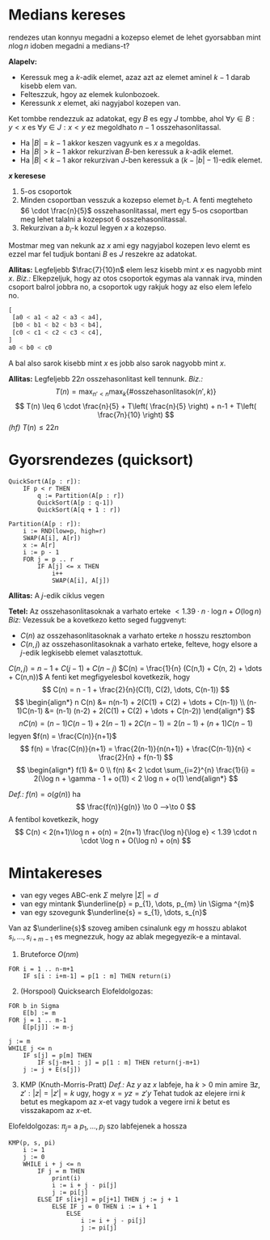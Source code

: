 # Medians kereses
rendezes utan konnyu megadni a kozepso elemet
de lehet gyorsabban mint $n\log n$ idoben megadni a medians-t?

**Alapelv:**
- Keressuk meg a $k$-adik elemet, azaz azt az elemet aminel $k-1$ darab kisebb elem van.
- Felteszzuk, hgoy az elemek kulonbozoek.
- Keressunk $x$ elemet, aki nagyjabol kozepen van.

Ket tombbe rendezzuk az adatokat, egy $B$ es egy $J$ tombbe, ahol $\forall y \in B: y < x$ es $\forall y \in J: x < y$ ez megoldhato $n-1$ osszehasonlitassal.

- Ha $\lvert B \rvert = k-1$ akkor keszen vagyunk es $x$ a megoldas.
- Ha $\lvert B \rvert > k-1$ akkor rekurzivan $B$-ben  keressuk a $k$-adik elemet.
- Ha $\lvert B \rvert < k-1$ akor rekurzivan $J$-ben keressuk a $(k- \lvert b \rvert - 1)$-edik elemet.

**$x$ keresese**
1. $5$-os csoportok
2. Minden csoportban vesszuk a kozepso elemet $b_{i}$-t.
	A fenti megteheto $6 \cdot \frac{n}{5}$ osszehasonlitassal, mert egy $5$-os csoportban meg lehet talalni a kozepsot $6$ osszehasonlitassal.
3. Rekurzivan a $b_{i}$-k kozul legyen $x$ a kozepso.

Mostmar meg van nekunk az $x$ ami egy nagyjabol kozepen levo elemt es ezzel mar fel tudjuk bontani $B$ es $J$ reszekre az adatokat.

**Allitas:** Legfeljebb $\frac{7}{10}n$ elem lesz kisebb mint $x$ es nagyobb mint $x$.
*Biz.:* Elkepzeljuk, hogy az otos csoportok egymas ala vannak irva, minden csoport balrol jobbra no, a csoportok ugy rakjuk hogy az elso elem lefelo no.
```python
[
 [a0 < a1 < a2 < a3 < a4],
 [b0 < b1 < b2 < b3 < b4],
 [c0 < c1 < c2 < c3 < c4],
]
a0 < b0 < c0
```

A bal also sarok kisebb mint $x$ es jobb also sarok nagyobb mint $x$.

**Allitas:** Legfeljebb $22n$ osszehasonlitast kell tennunk.
*Biz.:*
$$
T(n) = \max_{n' < n} \max_{k}\{ \# \text{osszehasonlitasok}(n', k) \}
$$
$$
T(n) \leq 6 \cdot \frac{n}{5} + T\left( \frac{n}{5} \right) + n-1 + T\left( \frac{7n}{10} \right)
$$
*(hf)* $T(n) \leq 22n$

# Gyorsrendezes (quicksort)
```
QuickSort(A[p : r]):
	IF p < r THEN 
		q := Partition(A[p : r])
		QuickSort(A[p : q-1])
		QuickSort(A[q + 1 : r])
```

```
Partition(A[p : r]):
	i := RND(low=p, high=r)
	SWAP(A[i], A[r])
	x := A[r]
	i := p - 1
	FOR j = p .. r
		IF A[j] <= x THEN
			i++
			SWAP(A[i], A[j])
```

**Allitas:** A $j$-edik ciklus vegen 

**Tetel:** Az osszehasonlitasoknak a varhato erteke $< 1.39 \cdot n \cdot \log n + O(\log n)$
*Biz:* Vezessuk be a kovetkezo ketto seged fuggvenyt:
- $C(n)$ az osszehasonlitasoknak a varhato erteke $n$ hosszu resztombon
- $C(n, j)$ az osszehasonlitasoknak a varhato erteke, felteve, hogy elsore a $j$-edik legkisebb elemet valasztottuk.

$C(n, j) = n - 1 + C(j-1) + C(n - j)$
$C(n) = \frac{1}{n} (C(n,1) + C(n, 2) + \dots + C(n,n))$
A fenti ket megfigyelesbol kovetkezik, hogy
$$
C(n) = n - 1 + \frac{2}{n}(C(1), C(2), \dots, C(n-1))
$$
$$
\begin{align*}
n C(n) &= n(n-1) + 2(C(1) + C(2) + \dots + C(n-1)) \\
(n-1)C(n-1) &= (n-1) (n-2) + 2(C(1) + C(2) + \dots + C(n-2))
\end{align*}
$$
$$
nC(n) = (n-1)C(n-1) + 2(n-1) + 2C(n-1) = 2(n-1) + (n+1)C(n-1)
$$
legyen $f(n) = \frac{C(n)}{n+1}$
$$
f(n) = \frac{C(n)}{n+1} = \frac{2(n-1)}{n(n+1)} + \frac{C(n-1)}{n} < \frac{2}{n} + f(n-1)
$$
$$
\begin{align*}
f(1) &= 0 \\
f(n) &< 2 \cdot \sum_{i=2}^{n} \frac{1}{i} = 2(\log n  + \gamma - 1 + o(1)) < 2 \log n + o(1)
\end{align*}
$$

*Def.:* $f(n) = o(g(n))$ ha
$$
\frac{f(n)}{g(n)} \to 0 -->\to 0
$$
A fentibol kovetkezik, hogy
$$
C(n) < 2(n+1)\log n + o(n) = 2(n+1) \frac{\log n}{\log e} < 1.39 \cdot n \cdot \log n + O(\log n) + o(n)
$$

# Mintakereses
- van egy veges ABC-enk $\Sigma$ melyre $\lvert \Sigma \rvert = d$
- van egy mintank $\underline{p} = p_{1}, \dots, p_{m} \in \Sigma ^{m}$
- van egy szovegunk $\underline{s} = s_{1}, \dots, s_{n}$

Van az $\underline{s}$ szoveg amiben csinalunk egy $m$ hosszu ablakot $s_{i}, \dots, s_{i+m-1}$ es megnezzuk, hogy az ablak megegyezik-e a mintaval.

1. Bruteforce $O(nm)$
```
FOR i = 1 .. n-m+1
	IF s[i : i+m-1] = p[1 : m] THEN return(i)
```

2. (Horspool) Quicksearch
Elofeldolgozas:
```
FOR b in Sigma
	E[b] := m
FOR j = 1 .. m-1
	E[p[j]] := m-j
```

```
j := m
WHILE j <= n
	IF s[j] = p[m] THEN
		IF s[j-m+1 : j] = p[1 : m] THEN return(j-m+1)
	j := j + E(s[j])
```

3. KMP (Knuth-Morris-Pratt)
*Def.:* Az $y$ az $x$ labfeje, ha $k > 0$ min amire $\exists z, z' : \lvert z \rvert = \lvert z' \rvert = k$ ugy, hogy $x = yz = z'y$
Tehat tudok az elejere irni $k$ betut es megkapom az $x$-et vagy tudok a vegere irni $k$ betut es visszakapom az $x$-et.

Elofeldolgozas:
$\pi_{j} =$ a $p_{1}, \dots, p_{j}$ szo labfejenek a hossza

```
KMP(p, s, pi)
	i := 1
	j := 0
	WHILE i + j <= n
		IF j = m THEN
			print(i)
			i := i + j - pi[j]
			j := pi[j]
		ELSE IF s[i+j] = p[j+1] THEN j := j + 1
			ELSE IF j = 0 THEN i := i + 1
				ELSE
					i := i + j - pi[j]
					j := pi[j]
```


